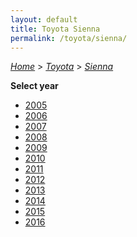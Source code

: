 ```yaml
---
layout: default
title: Toyota Sienna
permalink: /toyota/sienna/
---
```

[*Home*](/) > [*Toyota*](/toyota/) > [*Sienna*](/toyota/sienna/)

**Select year**

- [2005](/toyota/sienna/2005/)
- [2006](/toyota/sienna/2006/)
- [2007](/toyota/sienna/2007/)
- [2008](/toyota/sienna/2008/)
- [2009](/toyota/sienna/2009/)
- [2010](/toyota/sienna/2010/)
- [2011](/toyota/sienna/2011/)
- [2012](/toyota/sienna/2012/)
- [2013](/toyota/sienna/2013/)
- [2014](/toyota/sienna/2014/)
- [2015](/toyota/sienna/2015/)
- [2016](/toyota/sienna/2016/)